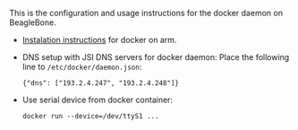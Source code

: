 This is the configuration and usage instructions for the docker daemon on BeagleBone.

 * [Instalation instructions](https://docs.docker.com/engine/installation/linux/docker-ce/debian) for docker on arm.
 
 * DNS setup with JSI DNS servers for docker daemon: Place the following line to `/etc/docker/daemon.json`:

    `{"dns": ["193.2.4.247", "193.2.4.248"]}`

 * Use serial device from docker container:

    `docker run --device=/dev/ttyS1 ...`
